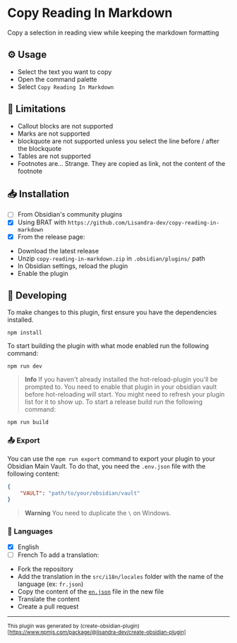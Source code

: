 # Copy Reading In Markdown

Copy a selection in reading view while keeping the markdown formatting

## ⚙️ Usage

- Select the text you want to copy
- Open the command palette
- Select `Copy Reading In Markdown`

## 📝 Limitations

- Callout blocks are not supported
- Marks are not supported
- blockquote are not supported unless you select the line before / after the blockquote
- Tables are not supported
- Footnotes are... Strange. They are copied as link, not the content of the footnote

## 📥 Installation

- [ ] From Obsidian's community plugins
- [x] Using BRAT with `https://github.com/Lisandra-dev/copy-reading-in-markdown`
- [x] From the release page:
- Download the latest release
- Unzip `copy-reading-in-markdown.zip` in `.obsidian/plugins/` path
- In Obsidian settings, reload the plugin
- Enable the plugin

## 🤖 Developing

To make changes to this plugin, first ensure you have the dependencies installed.

```
npm install
```

To start building the plugin with what mode enabled run the following command:

```
npm run dev
```

> **Info**
> If you haven't already installed the hot-reload-plugin you'll be prompted to. You need to enable that plugin in your obsidian vault before hot-reloading will start. You might need to refresh your plugin list for it to show up.
> To start a release build run the following command:

```
npm run build
```

### 📤 Export

You can use the `npm run export` command to export your plugin to your Obsidian Main Vault. To do that, you need the `.env.json` file with the following content:

```json
{
	"VAULT": "path/to/your/obsidian/vault"
}
```

> **Warning**
> You need to duplicate the `\` on Windows.

### 🎼 Languages

- [x] English
- [ ] French
      To add a translation:
- Fork the repository
- Add the translation in the `src/i18n/locales` folder with the name of the language (ex: `fr.json`)
- Copy the content of the [`en.json`](./src/i18n/locales/en.json) file in the new file
- Translate the content
- Create a pull request

---

<sub>This plugin was generated by (create-obsidian-plugin)[https://www.npmjs.com/package/@lisandra-dev/create-obsidian-plugin]</sub>
